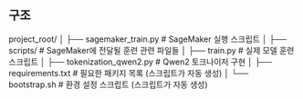 ## 구조

project_root/
│
├── sagemaker_train.py           # SageMaker 실행 스크립트
│
├── scripts/                     # SageMaker에 전달될 훈련 관련 파일들
│   ├── train.py                 # 실제 모델 훈련 스크립트
│   ├── tokenization_qwen2.py    # Qwen2 토크나이저 구현
│   ├── requirements.txt         # 필요한 패키지 목록 (스크립트가 자동 생성)
│   └── bootstrap.sh             # 환경 설정 스크립트 (스크립트가 자동 생성)
